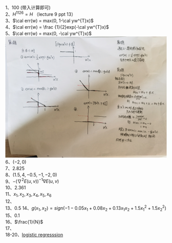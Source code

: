 1、$100$ (带入计算即可)  
2、$H^{1126} = H$ （lecture 9 ppt 13）  
3、$\cal err(w) = max(0, 1-\cal yw^{T}x)$  
4、$\cal err(w) = \frac {1}{2}exp(-\cal yw^{T}x)$  
5、$\cal err(w) = max(0, -\cal yw^{T}x)$  
![imgs](imgs/answer.jpg)  
6、$(-2, 0)$  
7、$2.825$  
8、$(1.5, 4, -0.5, -1, -2, 0)$  
9、$-(\nabla^{2}E(u, v))^{-1}\nabla E(u, v)$  
10、$2.361$  
11、$x_{1},x_{2},x_{3},x_{4},x_{5},x_{6}$  
12、  
13、$0.5$
14、$g(x_{1}, x_{2}) = sign(-1-0.05x_{1}+0.08x_{2}+0.13x_{1}x_{2}+1.5x_{1}^{2}+1.5x_{2}^{2})$  
15、$0.1$  
16、$\frac{1}{N}$  
17、  
18-20、[logistic regresssion](code/logistic_regression.py)

